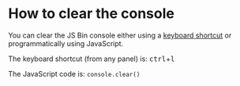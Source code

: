 # How to clear the console

You can clear the JS Bin console either using a [keyboard shortcut](/help/keyboard-shortcuts) or programmatically using JavaScript.

The keyboard shortcut (from any panel) is: <kbd class="same">ctrl</kbd>+<kbd>l</kbd>

The JavaScript code is: `console.clear()`
